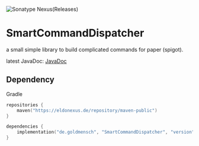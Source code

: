 ![Sonatype Nexus(Releases)](https://img.shields.io/nexus/maven-releases/de.goldmensch/SmartCommandDispatcher?label=Release&logo=Release&server=https%3A%2F%2Feldonexus.de&style=for-the-badge)
# SmartCommandDispatcher
a small simple library to build complicated commands for paper (spigot).

latest JavaDoc: [JavaDoc](https://goldmensch.github.io/SmartCommandDispatcher/")

## Dependency
Gradle
``` kotlin
repositories {
    maven("https://eldonexus.de/repository/maven-public")
}

dependencies {
    implementation("de.goldmensch", "SmartCommandDispatcher", "version")
}
```
